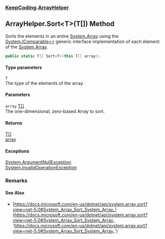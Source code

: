 ### [KeepCoding](KeepCoding.md 'KeepCoding').[ArrayHelper](KeepCoding_ArrayHelper.md 'KeepCoding.ArrayHelper')
## ArrayHelper.Sort&lt;T&gt;(T[]) Method
Sorts the elements in an entire [System.Array](https://docs.microsoft.com/en-us/dotnet/api/System.Array 'System.Array') using the [System.IComparable&lt;&gt;](https://docs.microsoft.com/en-us/dotnet/api/System.IComparable-1 'System.IComparable`1') generic interface implementation of each element of the [System.Array](https://docs.microsoft.com/en-us/dotnet/api/System.Array 'System.Array').  
```csharp
public static T[] Sort<T>(this T[] array);
```
#### Type parameters
<a name='KeepCoding_ArrayHelper_Sort_T_(T__)_T'></a>
`T`  
The type of the elements of the array.
  
#### Parameters
<a name='KeepCoding_ArrayHelper_Sort_T_(T__)_array'></a>
`array` [T](KeepCoding_ArrayHelper_Sort_T_(T__).md#KeepCoding_ArrayHelper_Sort_T_(T__)_T 'KeepCoding.ArrayHelper.Sort&lt;T&gt;(T[]).T')[[]](https://docs.microsoft.com/en-us/dotnet/api/System.Array 'System.Array')  
The one-dimensional, zero-based Array to sort.
  
#### Returns
[T](KeepCoding_ArrayHelper_Sort_T_(T__).md#KeepCoding_ArrayHelper_Sort_T_(T__)_T 'KeepCoding.ArrayHelper.Sort&lt;T&gt;(T[]).T')[[]](https://docs.microsoft.com/en-us/dotnet/api/System.Array 'System.Array')  
[array](KeepCoding_ArrayHelper_Sort_T_(T__).md#KeepCoding_ArrayHelper_Sort_T_(T__)_array 'KeepCoding.ArrayHelper.Sort&lt;T&gt;(T[]).array')
#### Exceptions
[System.ArgumentNullException](https://docs.microsoft.com/en-us/dotnet/api/System.ArgumentNullException 'System.ArgumentNullException')  
[System.InvalidOperationException](https://docs.microsoft.com/en-us/dotnet/api/System.InvalidOperationException 'System.InvalidOperationException')  
### Remarks
#### See Also
- [https://docs.microsoft.com/en-us/dotnet/api/system.array.sort?view=net-5.0#System_Array_Sort_System_Array_](https://docs.microsoft.com/en-us/dotnet/api/system.array.sort?view=net-5.0#System_Array_Sort_System_Array_ 'https://docs.microsoft.com/en-us/dotnet/api/system.array.sort?view=net-5.0#System_Array_Sort_System_Array_')
